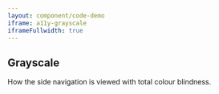 ```yaml
---
layout: component/code-demo
iframe: a11y-grayscale
iframeFullwidth: true
---
```

## Grayscale

How the side navigation is viewed with total colour blindness.
